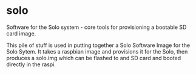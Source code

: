 # solo
Software for the Solo system - core tools for provisioning a bootable SD card image.

This pile of stuff is used in putting together a Solo Software Image for the Solo Sytem.
It takes a raspbian image and provisions it for the Solo, then produces a solo.img which can be flashed to and SD card and booted directly in the raspi.

